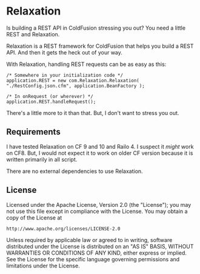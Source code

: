 Relaxation
=====

Is building a REST API in ColdFusion stressing you out? You need a little REST and Relaxation.

Relaxation is a REST framework for ColdFusion that helps you build a REST API. And then it gets the heck out of your way.

With Relaxation, handling REST requests can be as easy as this:

	/* Somewhere in your initialization code */
	application.REST = new com.Relaxation.Relaxation( "./RestConfig.json.cfm", application.BeanFactory );
	
	/* In onRequest (or wherever) */
	application.REST.handleRequest();

There's a little more to it than that. But, I don't want to stress you out. 

## Requirements

I have tested Relaxation on CF 9 and 10 and Railo 4. I suspect it _might_ work on CF8. But, I would not expect it to work on older CF version because it is written primarily in all script.

There are no external dependencies to use Relaxation.

## License

Licensed under the Apache License, Version 2.0 (the "License");
you may not use this file except in compliance with the License.
You may obtain a copy of the License at

    http://www.apache.org/licenses/LICENSE-2.0

Unless required by applicable law or agreed to in writing, software
distributed under the License is distributed on an "AS IS" BASIS,
WITHOUT WARRANTIES OR CONDITIONS OF ANY KIND, either express or implied.
See the License for the specific language governing permissions and
limitations under the License.